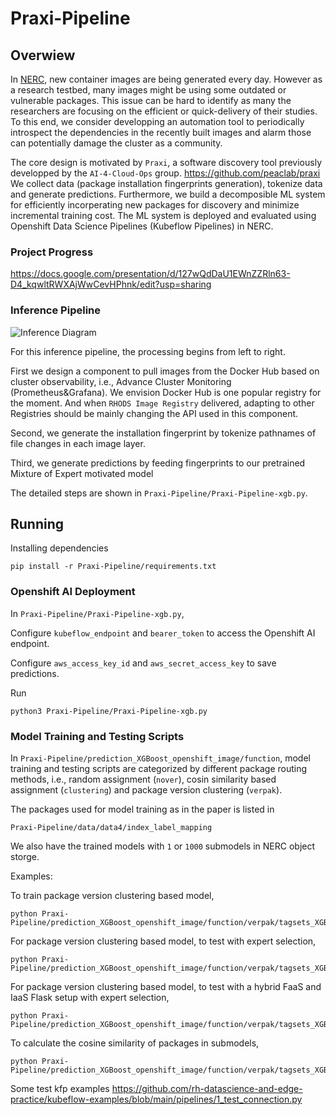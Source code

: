 # Praxi-Pipeline

## Overwiew
In [NERC](https://nerc-project.github.io/nerc-docs/), new container images are being generated every day. 
However as a research testbed, many images might be using some outdated or vulnerable packages.
This issue can be hard to identify as many the researchers are focusing on the efficient or quick-delivery of their studies.
To this end, we consider developping an automation tool to periodically introspect the dependencies in the recently built images and alarm those can potentially damage the cluster as a community.

The core design is motivated by `Praxi`, a software discovery tool previously developped by the `AI-4-Cloud-Ops` group. https://github.com/peaclab/praxi
We collect data (package installation fingerprints generation), tokenize data and generate predictions.
Furthermore, we build a decomposible ML system for efficiently incorperating new packages for discovery and minimize incremental training cost.
The ML system is deployed and evaluated using Openshift Data Science Pipelines (Kubeflow Pipelines) in NERC.

### Project Progress

https://docs.google.com/presentation/d/127wQdDaU1EWnZZRln63-D4_kqwltRWXAjWwCevHPhnk/edit?usp=sharing


### Inference Pipeline
![Inference Diagram](https://github.com/Zongshun96/Praxi-Pipeline/blob/main/Figures/Praxi-Kubeflow-Image-layers-inference-without-installation-DB.drawi.drawio.png?raw=true)

For this inference pipeline, the processing begins from left to right.

First we design a component to pull images from the Docker Hub based on cluster observability, i.e., Advance Cluster Monitoring (Prometheus&Grafana).
We envision Docker Hub is one popular registry for the moment.
And when `RHODS Image Registry` delivered, adapting to other Registries should be mainly changing the API used in this component.

Second, we generate the installation fingerprint by tokenize pathnames of file changes in each image layer.

Third, we generate predictions by feeding fingerprints to our pretrained Mixture of Expert motivated model

The detailed steps are shown in `Praxi-Pipeline/Praxi-Pipeline-xgb.py`.

## Running

Installing dependencies
```
pip install -r Praxi-Pipeline/requirements.txt
```

### Openshift AI Deployment



In `Praxi-Pipeline/Praxi-Pipeline-xgb.py`,

Configure `kubeflow_endpoint` and `bearer_token` to access the Openshift AI endpoint.

Configure `aws_access_key_id` and `aws_secret_access_key` to save predictions.

Run 
```
python3 Praxi-Pipeline/Praxi-Pipeline-xgb.py
```

### Model Training and Testing Scripts

In `Praxi-Pipeline/prediction_XGBoost_openshift_image/function`, model training and testing scripts are categorized by different package routing methods, i.e., random assignment (`nover`), cosin similarity based assignment (`clustering`) and package version clustering (`verpak`).

The packages used for model training as in the paper is listed in 
```
Praxi-Pipeline/data/data4/index_label_mapping
```
We also have the trained models with `1` or `1000` submodels in NERC object storge.

Examples:

To train package version clustering based model,
```
python Praxi-Pipeline/prediction_XGBoost_openshift_image/function/verpak/tagsets_XGBoost_pickCVbatch.py
```

For package version clustering based model, to test with expert selection,
```
python Praxi-Pipeline/prediction_XGBoost_openshift_image/function/verpak/tagsets_XGBoost_pickCVbatch_on_demand_expert_selector.py
```

For package version clustering based model, to test with a hybrid FaaS and IaaS Flask setup with expert selection,
```
python Praxi-Pipeline/prediction_XGBoost_openshift_image/function/verpak/tagsets_XGBoost_pickCVbatch_on_demand_expert_selector_flask_client.py
```

To calculate the cosine similarity of packages in submodels,
```
python Praxi-Pipeline/prediction_XGBoost_openshift_image/function/verpak/tagsets_XGBoost_pickCVbatch_model_share_token_verpak.py
```


Some test kfp examples
https://github.com/rh-datascience-and-edge-practice/kubeflow-examples/blob/main/pipelines/1_test_connection.py

